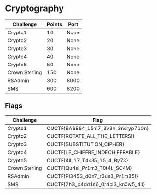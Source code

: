 # Cryptography

| Challenge           | Points | Port |
| --------------------| ------ | ---- |
| Crypto1             |  10    | None |
| Crypto2             |  20    | None |
| Crypto3             |  30    | None |
| Crypto4             |  40    | None |
| Crypto5             |  50    | None |
| Crown Sterling      | 150    | None |
| RSAdmin             | 300    | 8000 |
| SMS                 | 600    | 8200 |

## Flags

| Challenge           | Flag                                  |
| ------------------- | ------------------------------------- |
| Crypto1             | CUCTF{BASE64_15n'7_3v3n_3ncryp710n}   |
| Crypto2             | CUCTF{ROTATE_ALL_THE_LETTERS!}        |
| Crypto3             | CUCTF{SUBSTITUTION_CIPHER}            |
| Crypto4             | CUCTF{LE_CHIFFRE_INDECHIFFRABLE}      |
| Crypto5             | CUCTF{4ll_17_T4k35_15_4_By73}         |
| Crown Sterling      | CUCTF{Qu4sI_Pr1m3_T0t4L_SC4M}         |
| RSAdmin             | CUCTF{Pl3453_d0n7_r3us3_Pr1m35!}      |
| SMS                 | CUCTF{7h3_p4dd1n6_0r4cl3_kn0w5_4ll}   |
